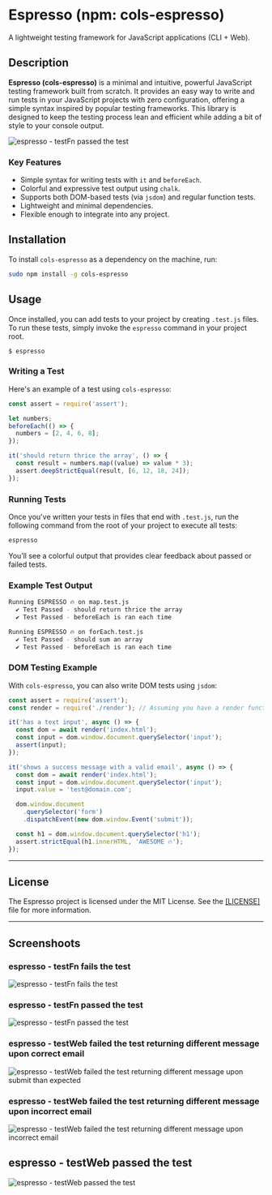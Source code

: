 # Espresso (npm: cols-espresso)

A lightweight testing framework for JavaScript applications (CLI + Web).

## Description

**Espresso (cols-espresso)** is a minimal and intuitive, powerful JavaScript testing framework built from scratch. It provides an easy way to write and run tests in your JavaScript projects with zero configuration, offering a simple syntax inspired by popular testing frameworks. This library is designed to keep the testing process lean and efficient while adding a bit of style to your console output.

![espresso - testFn passed the test](https://i.imgur.com/3IlcU7N.png)

### Key Features

- Simple syntax for writing tests with `it` and `beforeEach`.
- Colorful and expressive test output using `chalk`.
- Supports both DOM-based tests (via `jsdom`) and regular function tests.
- Lightweight and minimal dependencies.
- Flexible enough to integrate into any project.

## Installation

To install `cols-espresso` as a dependency on the machine, run:

```bash
sudo npm install -g cols-espresso
```

## Usage

Once installed, you can add tests to your project by creating `.test.js` files. To run these tests, simply invoke the `espresso` command in your project root.

`$ espresso`

### Writing a Test

Here's an example of a test using `cols-espresso`:

```javascript
const assert = require('assert');

let numbers;
beforeEach(() => {
  numbers = [2, 4, 6, 8];
});

it('should return thrice the array', () => {
  const result = numbers.map((value) => value * 3);
  assert.deepStrictEqual(result, [6, 12, 18, 24]);
});
```

### Running Tests

Once you've written your tests in files that end with `.test.js`, run the following command from the root of your project to execute all tests:

```bash
espresso
```

You’ll see a colorful output that provides clear feedback about passed or failed tests.

### Example Test Output

```bash
Running ESPRESSO 🔥 on map.test.js
  ✔ Test Passed - should return thrice the array
  ✔ Test Passed - beforeEach is ran each time

Running ESPRESSO 🔥 on forEach.test.js
  ✔ Test Passed - should sum an array
  ✔ Test Passed - beforeEach is ran each time
```

### DOM Testing Example

With `cols-espresso`, you can also write DOM tests using `jsdom`:

```javascript
const assert = require('assert');
const render = require('./render'); // Assuming you have a render function

it('has a text input', async () => {
  const dom = await render('index.html');
  const input = dom.window.document.querySelector('input');
  assert(input);
});

it('shows a success message with a valid email', async () => {
  const dom = await render('index.html');
  const input = dom.window.document.querySelector('input');
  input.value = 'test@domain.com';

  dom.window.document
    .querySelector('form')
    .dispatchEvent(new dom.window.Event('submit'));

  const h1 = dom.window.document.querySelector('h1');
  assert.strictEqual(h1.innerHTML, 'AWESOME 🔥');
});
```

---

## License

The Espresso project is licensed under the MIT License. See the [[LICENSE]](LICENSE) file for more information.

---

## Screenshoots

### espresso - testFn fails the test

![espresso - testFn fails the test](https://i.imgur.com/UiXilhr.png)

### espresso - testFn passed the test

![espresso - testFn passed the test](https://i.imgur.com/3IlcU7N.png)

### espresso - testWeb failed the test returning different message upon correct email

![espresso - testWeb failed the test returning different message upon submit than expected](https://i.imgur.com/4rdBu9L.png)

### espresso - testWeb failed the test returning different message upon incorrect email

![espresso - testWeb failed the test returning different message upon incorrect email](https://i.imgur.com/ALaMVUe.png)

## espresso - testWeb passed the test

![espresso - testWeb passed the test](https://i.imgur.com/q6dBlI9.png)
